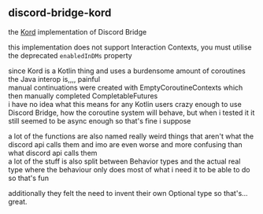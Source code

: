 ## discord-bridge-kord

the [Kord](https://github.com/kordlib/kord) implementation of Discord Bridge

this implementation does not support Interaction Contexts, you must utilise the deprecated `enabledInDMs` property

since Kord is a Kotlin thing and uses a burdensome amount of coroutines the Java interop is,,,, painful  
manual continuations were created with EmptyCoroutineContexts which then manually completed CompletableFutures  
i have no idea what this means for any Kotlin users crazy enough to use Discord Bridge, how the coroutine system will behave,
but when i tested it it still seemed to be async enough so that's fine i suppose

a lot of the functions are also named really weird things that aren't what the discord api calls them and imo are even worse
and more confusing than what discord api calls them  
a lot of the stuff is also split between Behavior types and the actual real type where the behaviour only does most of 
what i need it to be able to do so that's fun

additionally they felt the need to invent their own Optional type so that's... great.